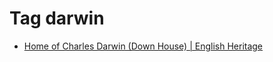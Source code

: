 <!--
title: Tag darwin
date: 2020-06-28T14:56:50.450Z
tags:
-->
# Tag darwin

 * [Home of Charles Darwin (Down House) | English Heritage](124422253927.md)